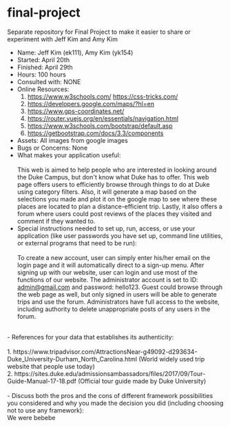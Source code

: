 # final-project
Separate repository for Final Project to make it easier to share or experiment with Jeff Kim and Amy Kim
- Name: Jeff Kim (ek111), Amy Kim (yk154)
- Started: April 20th
- Finished: April 29th
- Hours:  100 hours
- Consulted with: NONE
- Online Resources: <br> 
  1. https://www.w3schools.com/ https://css-tricks.com/
  2. https://developers.google.com/maps/?hl=en
  3. https://www.gps-coordinates.net/
  4. https://router.vuejs.org/en/essentials/navigation.html
  5. https://www.w3schools.com/bootstrap/default.asp
  6. https://getbootstrap.com/docs/3.3/components
- Assets: All images from google images
- Bugs or Concerns: None
- What makes your application useful: <br><br>This web is aimed to help people who are interested in looking around the Duke Campus, but don't know what Duke has to offer. This web page offers users to efficiently browse through things to do at Duke using category filters. Also, it will generate a map based on the selections you made and plot it on the google map to see where these places are located to plan a distance-efficient trip. Lastly, it also offers a forum where users could post reviews of the places they visited and comment if they wanted to.
- Special instructions needed to set up, run, access, or use your application (like user passwords you have set up, command line utilities, or external programs that need to be run): <br><br> To create a new account, user can simply enter his/her email on the login page and it will automatically direct to a sign-up menu. After signing up with our website, user can login and use most of the functions of our website. The administrator account is set to ID: admin@gmail.com and password: hello123. Guest could browse through the web page as well, but only signed in users will be able to generate trips and use the forum. Administrators have full access to the website, including authority to delete unappropriate posts of any users in the forum. 
<br>
- References for your data that establishes its authenticity: <br><br>
  1. https://www.tripadvisor.com/AttractionsNear-g49092-d293634-Duke_University-Durham_North_Carolina.html (World widely used trip website that people use today)<br>
  2. https://sites.duke.edu/admissionsambassadors/files/2017/09/Tour-Guide-Manual-17-18.pdf (Official tour guide made by Duke University) <br>
<br>
- Discuss both the pros and the cons of different framework possibilities you considered and why you made the decision you did (including choosing not to use any framework): <br>We were  bebebe
 